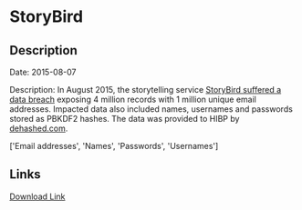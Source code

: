# StoryBird

## Description

Date: 2015-08-07

Description:
In August 2015, the storytelling service <a href="https://www.zdnet.com/article/hacker-puts-up-for-sale-third-round-of-hacked-databases-on-the-dark-web/" target="_blank" rel="noopener">StoryBird suffered a data breach</a> exposing 4 million records with 1 million unique email addresses. Impacted data also included names, usernames and passwords stored as PBKDF2 hashes. The data was provided to HIBP by <a href="https://dehashed.com/" target="_blank" rel="noopener">dehashed.com</a>.


['Email addresses', 'Names', 'Passwords', 'Usernames']

## Links

[Download Link](https://link-to.net/1229997/103.65234255840761/dynamic/?r=c3RvcnliaXJkLmNvbQ==)